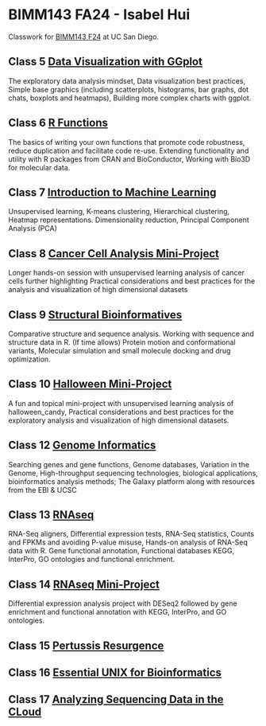 # BIMM143 FA24 - Isabel Hui
Classwork for [BIMM143 F24](https://github.com/izzyhui/bimm143_1/) at UC San Diego.

## Class 5 [Data Visualization with GGplot]()
The exploratory data analysis mindset, Data visualization best practices, Simple base graphics (including scatterplots, histograms, bar graphs, dot chats, boxplots and heatmaps), Building more complex charts with ggplot.

## Class 6 [R Functions]()
The basics of writing your own functions that promote code robustness, reduce duplication and facilitate code re-use. Extending functionality and utility with R packages from CRAN and BioConductor, Working with Bio3D for molecular data.

## Class 7 [Introduction to Machine Learning](https://github.com/izzyhui/bimm143_1/blob/main/Class%2007/Class%207-Machine%20Learning%20I.md)
Unsupervised learning, K-means clustering, Hierarchical clustering, Heatmap representations. Dimensionality reduction, Principal Component Analysis (PCA)

## Class 8 [Cancer Cell Analysis Mini-Project](https://github.com/izzyhui/bimm143_1/blob/main/Class%2008%20Mini%20Project/Class-8-Mini-Project.pdf)
Longer hands-on session with unsupervised learning analysis of cancer cells further highlighting Practical considerations and best practices for the analysis and visualization of high dimensional datasets

## Class 9 [Structural Bioinformatives](https://github.com/izzyhui/bimm143_1/blob/main/Class%2009/Class-9.pdf)
Comparative structure and sequence analysis. Working with sequence and structure data in R. (If time allows) Protein motion and conformational variants, Molecular simulation and small molecule docking and drug optimization.

## Class 10 [Halloween Mini-Project](https://github.com/izzyhui/bimm143_1/blob/main/Class%2010/Class-10.pdf)
A fun and topical mini-project with unsupervised learning analysis of halloween_candy, Practical considerations and best practices for the exploratory analysis and visualization of high dimensional datasets.

## Class 12 [Genome Informatics](https://github.com/izzyhui/bimm143_1/blob/main/Class%2012/Class-12.pdf)
Searching genes and gene functions, Genome databases, Variation in the Genome, High-throughput sequencing technologies, biological applications, bioinformatics analysis methods; The Galaxy platform along with resources from the EBI & UCSC

## Class 13 [RNAseq](https://github.com/izzyhui/bimm143_1/blob/main/Class%2013/Class-13.pdf)
RNA-Seq aligners, Differential expression tests, RNA-Seq statistics, Counts and FPKMs and avoiding P-value misuse, Hands-on analysis of RNA-Seq data with R. Gene functional annotation, Functional databases KEGG, InterPro, GO ontologies and functional enrichment.

## Class 14 [RNAseq Mini-Project]()
Differential expression analysis project with DESeq2 followed by gene enrichment and functional annotation with KEGG, InterPro, and GO ontologies.

## Class 15 [Pertussis Resurgence]()

## Class 16 [Essential UNIX for Bioinformatics]()

## Class 17 [Analyzing Sequencing Data in the CLoud]()
